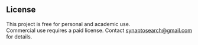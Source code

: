 ## License
This project is free for personal and academic use.  
Commercial use requires a paid license. Contact synaptosearch@gmail.com for details.

